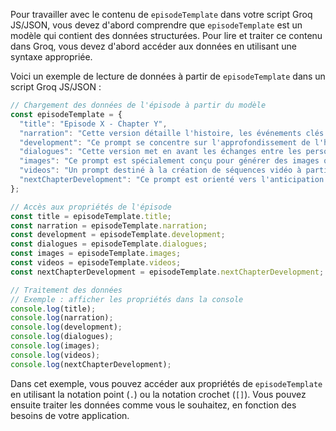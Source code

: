 Pour travailler avec le contenu de `episodeTemplate` dans votre script Groq JS/JSON, vous devez d'abord comprendre que `episodeTemplate` est un modèle qui contient des données structurées. Pour lire et traiter ce contenu dans Groq, vous devez d'abord accéder aux données en utilisant une syntaxe appropriée.

Voici un exemple de lecture de données à partir de `episodeTemplate` dans un script Groq JS/JSON :

```javascript
// Chargement des données de l'épisode à partir du modèle
const episodeTemplate = {
  "title": "Episode X - Chapter Y",
  "narration": "Cette version détaille l'histoire, les événements clés et les personnages, fournissant une fondation narrative riche...",
  "development": "Ce prompt se concentre sur l'approfondissement de l'histoire, examinant les thèmes sous-jacents, les motivations des personnages...",
  "dialogues": "Cette version met en avant les échanges entre les personnages, mettant en scène leurs conversations, leurs conflits...",
  "images": "Ce prompt est spécialement conçu pour générer des images qui captent des moments clés, des scènes ou des éléments visuels importants...",
  "videos": "Un prompt destiné à la création de séquences vidéo à partir des images générées, en intégrant des mouvements, des transitions...",
  "nextChapterDevelopment": "Ce prompt est orienté vers l'anticipation et la planification des thèmes, des enjeux, et des événements du chapitre suivant..."
};

// Accès aux propriétés de l'épisode
const title = episodeTemplate.title;
const narration = episodeTemplate.narration;
const development = episodeTemplate.development;
const dialogues = episodeTemplate.dialogues;
const images = episodeTemplate.images;
const videos = episodeTemplate.videos;
const nextChapterDevelopment = episodeTemplate.nextChapterDevelopment;

// Traitement des données
// Exemple : afficher les propriétés dans la console
console.log(title);
console.log(narration);
console.log(development);
console.log(dialogues);
console.log(images);
console.log(videos);
console.log(nextChapterDevelopment);
```

Dans cet exemple, vous pouvez accéder aux propriétés de `episodeTemplate` en utilisant la notation point (`.`) ou la notation crochet (`[]`). Vous pouvez ensuite traiter les données comme vous le souhaitez, en fonction des besoins de votre application.